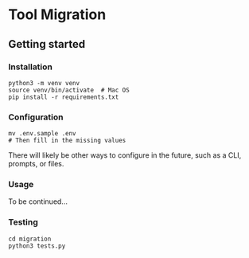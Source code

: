 # Tool Migration

## Getting started

### Installation

```
python3 -m venv venv
source venv/bin/activate  # Mac OS
pip install -r requirements.txt
```

### Configuration

```
mv .env.sample .env
# Then fill in the missing values
```

There will likely be other ways to configure in the future, such as a CLI, prompts, or files.

### Usage

To be continued...

### Testing

```
cd migration
python3 tests.py
```
